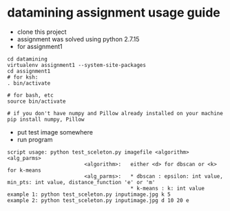# datamining assignment usage guide
* clone this project
* assignment was solved using python 2.7.15
* for assignment1
```
cd datamining
virtualenv assignment1 --system-site-packages
cd assignment1
# for ksh:
. bin/activate

# for bash, etc
source bin/activate

# if you don't have numpy and Pillow already installed on your machine
pip install numpy, Pillow
```
* put test image somewhere
* run program
```
script usage: python test_sceleton.py imagefile <algorithm> <alg_parms>
                         <algorithm>:   either <d> for dbscan or <k> for k-means
                         <alg_parms>:   * dbscan : epsilon: int value, min_pts: int value, distance_function 'e' or 'm'
                                        * k-means : k: int value
example 1: python test_sceleton.py inputimage.jpg k 5
example 2: python test_sceleton.py inputimage.jpg d 10 20 e
```
